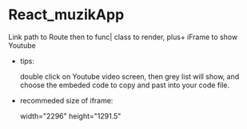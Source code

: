 # React_muzikApp
Link path to Route then to func| class to render, plus+ iFrame to show Youtube

* tips:

   double click on Youtube video screen, then grey list will show, 
   and choose the embeded code to copy and past into your code file.

* recommeded size of iframe:

   width="2296" 
   height="1291.5"
